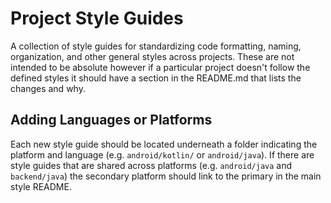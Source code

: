 Project Style Guides
============
A collection of style guides for standardizing code formatting, naming, organization,
and other general styles across projects. These are not intended to be absolute however
if a particular project doesn't follow the defined styles it should have a section in
the README.md that lists the changes and why.


Adding Languages or Platforms
--------
Each new style guide should be located underneath a folder indicating the platform and language
(e.g. `android/kotlin/` or `android/java`). If there are style guides that are shared across
platforms (e.g. `android/java` and `backend/java`) the secondary platform should link to the primary
in the main style README.
